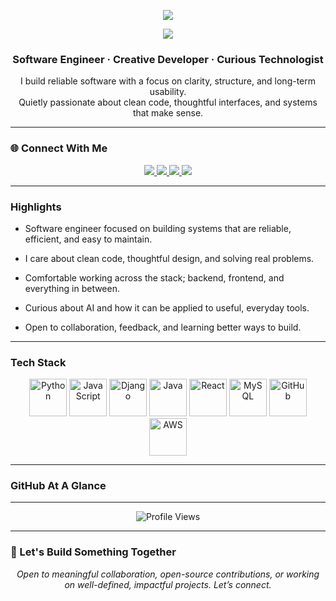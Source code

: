 <p align="center">
  <img src="https://readme-typing-svg.herokuapp.com?color=FFA500&lines=Software+Engineer;Clean+Code+Advocate;Builder+of+Useful+Things" />
</p>


<p align="center">
  <img src="https://img.shields.io/badge/Building%20solutions%20one%20line%20at%20a%20time.-FFA500?style=for-the-badge&logoColor=white&labelColor=000000&color=000000" />
</p>




<h3 align="center">
  <strong>Software Engineer · Creative Developer · Curious Technologist</strong>
</h3>


<p align="center">
  I build reliable software with a focus on clarity, structure, and long-term usability. <br />
  Quietly passionate about clean code, thoughtful interfaces, and systems that make sense.
</p>



---

### 🌐 Connect With Me

<p align="center">
  <a href="https://njuguna-kelvin.netlify.app" target="_blank">
    <img src="https://img.shields.io/badge/Portfolio-%231DA1F2?style=for-the-badge&logo=Portfolio&logoColor=white" />
  </a>
  <a href="https://github.com/NjugunaKelvin" target="_blank">
    <img src="https://img.shields.io/badge/GitHub-%2312100E?style=for-the-badge&logo=github&logoColor=white" />
  </a>
  <a href="https://www.linkedin.com/in/njuguna-kelvin" target="_blank">
    <img src="https://img.shields.io/badge/LinkedIn-%230077B5?style=for-the-badge&logo=linkedin&logoColor=white" />
  </a>
  <a href="https://x.com/NjugunaVin" target="_blank">
    <img src="https://img.shields.io/badge/X-%231DA1F2?style=for-the-badge&logo=Twitter&logoColor=white" />
  </a>
</p>

---

### Highlights
- Software engineer focused on building systems that are reliable, efficient, and easy to maintain.

- I care about clean code, thoughtful design, and solving real problems.

- Comfortable working across the stack; backend, frontend, and everything in between.

- Curious about AI and how it can be applied to useful, everyday tools.

- Open to collaboration, feedback, and learning better ways to build.

---

###  Tech Stack

<p align="center">
  <img src="https://techstack-generator.vercel.app/python-icon.svg" width="60" alt="Python" />
  <img src="https://techstack-generator.vercel.app/js-icon.svg" width="60" alt="JavaScript" />
  <img src="https://techstack-generator.vercel.app/django-icon.svg" width="60" alt="Django" />
  <img src="https://techstack-generator.vercel.app/java-icon.svg" width="60" alt="Java" />
  <img src="https://techstack-generator.vercel.app/react-icon.svg" width="60" alt="React" />
  <img src="https://techstack-generator.vercel.app/mysql-icon.svg" width="60" alt="MySQL" />
  <img src="https://techstack-generator.vercel.app/github-icon.svg" width="60" alt="GitHub" />
  <img src="https://techstack-generator.vercel.app/aws-icon.svg" width="60" alt="AWS" />
</p>

---

### GitHub At A Glance


---

<p align="center">
  <img src="https://komarev.com/ghpvc/?username=NjugunaKelvin&style=for-the-badge&color=orange" alt="Profile Views"/>
</p>

---

### 💬 Let's Build Something Together

<p align="center"><em>Open to meaningful collaboration, open-source contributions, or working on well-defined, impactful projects. Let’s connect.</em></p>

